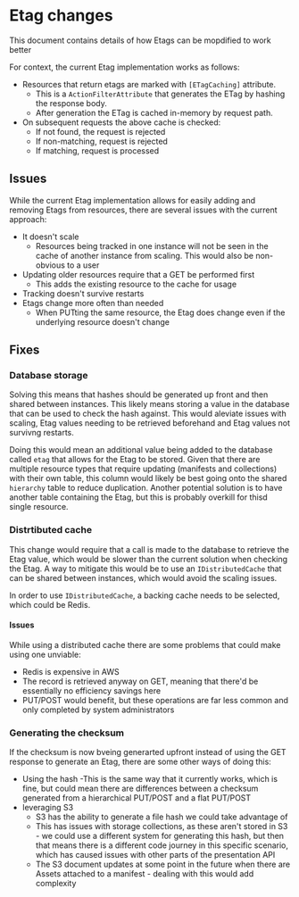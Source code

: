 # Etag changes

This document contains details of how Etags can be mopdified to work better

For context, the current Etag implementation works as follows:

* Resources that return etags are marked with `[ETagCaching]` attribute.
  * This is a `ActionFilterAttribute` that generates the ETag by hashing the response body.
  * After generation the ETag is cached in-memory by request path.
* On subsequent requests the above cache is checked:
  * If not found, the request is rejected
  * If non-matching, request is rejected
  * If matching, request is processed

## Issues

While the current Etag implementation allows for easily adding and removing Etags from resources, there are several issues with the current approach:

- It doesn't scale
  - Resources being tracked in one instance will not be seen in the cache of another instance from scaling.  This would also be non-obvious to a user
- Updating older resources require that a GET be performed first
  - This adds the existing resource to the cache for usage
- Tracking doesn't survive restarts
- Etags change more often than needed
  - When PUTting the same resource, the Etag does change even if the underlying resource doesn't change

## Fixes

### Database storage

Solving this means that hashes should be generated up front and then shared between instances.  This likely means storing a value in the database that can be used to check the hash against.  This would aleviate issues with scaling, Etag values needing to be retrieved beforehand and Etag values not survivng restarts.

Doing this would mean an additional value being added to the database called `etag` that allows for the Etag to be stored.  Given that there are multiple resource types that require updating (manifests and collections) with their own table, this column would likely be best going onto the shared `hierarchy` table to reduce duplication.  Another potential solution is to have another table containing the Etag, but this is probably overkill for thisd single resource.

### Distrtibuted cache

This change would require that a call is made to the database to retrieve the Etag value, which would be slower than the current solution when checking the Etag.  A way to mitigate this would be to use an `IDistributedCache` that can be shared between instances, which would avoid the scaling issues.

In order to use `IDistributedCache`, a backing cache needs to be selected, which could be Redis.

#### Issues

While using a distributed cache there are some problems that could make using one unviable:

- Redis is expensive in AWS
- The record is retrieved anyway on GET, meaning that there'd be essentially no efficiency savings here
- PUT/POST would benefit, but these operations are far less common and only completed by system administrators


### Generating the checksum

If the checksum is now bveing generarted upfront instead of using the GET response to generate an Etag, there are some other ways of doing this:

- Using the hash
  -This is the same way that it currently works, which is fine, but could mean there are differences between a checksum generated from a hierarchical PUT/POST and a flat PUT/POST
- leveraging S3
  - S3 has the ability to generate a file hash we could take advantage of
  - This has issues with storage collections, as these aren't stored in S3 - we could use a different system for generating this hash, but then that means there is a different code journey in this specific scenario, which has caused issues with other parts of the presentation API
  - The S3 document updates at some point in the future when there are Assets attached to a manifest - dealing with this would add complexity
  